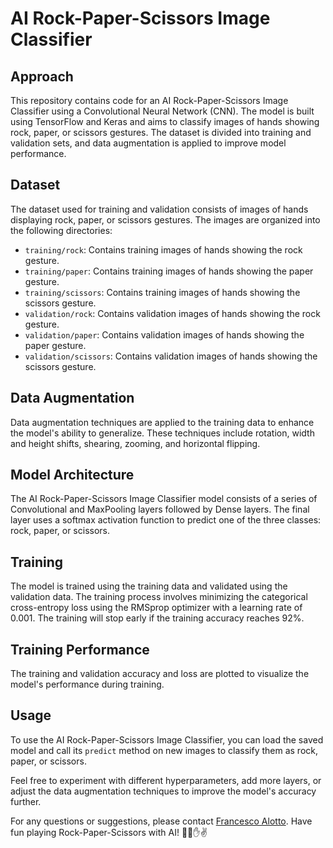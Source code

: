 # AI Rock-Paper-Scissors Image Classifier

## Approach

This repository contains code for an AI Rock-Paper-Scissors Image Classifier using a Convolutional Neural Network (CNN). The model is built using TensorFlow and Keras and aims to classify images of hands showing rock, paper, or scissors gestures. The dataset is divided into training and validation sets, and data augmentation is applied to improve model performance.

## Dataset

The dataset used for training and validation consists of images of hands displaying rock, paper, or scissors gestures. The images are organized into the following directories:

- `training/rock`: Contains training images of hands showing the rock gesture.
- `training/paper`: Contains training images of hands showing the paper gesture.
- `training/scissors`: Contains training images of hands showing the scissors gesture.
- `validation/rock`: Contains validation images of hands showing the rock gesture.
- `validation/paper`: Contains validation images of hands showing the paper gesture.
- `validation/scissors`: Contains validation images of hands showing the scissors gesture.

## Data Augmentation

Data augmentation techniques are applied to the training data to enhance the model's ability to generalize. These techniques include rotation, width and height shifts, shearing, zooming, and horizontal flipping.

## Model Architecture

The AI Rock-Paper-Scissors Image Classifier model consists of a series of Convolutional and MaxPooling layers followed by Dense layers. The final layer uses a softmax activation function to predict one of the three classes: rock, paper, or scissors.

## Training

The model is trained using the training data and validated using the validation data. The training process involves minimizing the categorical cross-entropy loss using the RMSprop optimizer with a learning rate of 0.001. The training will stop early if the training accuracy reaches 92%.

## Training Performance

The training and validation accuracy and loss are plotted to visualize the model's performance during training.

## Usage

To use the AI Rock-Paper-Scissors Image Classifier, you can load the saved model and call its `predict` method on new images to classify them as rock, paper, or scissors.

Feel free to experiment with different hyperparameters, add more layers, or adjust the data augmentation techniques to improve the model's accuracy further.

For any questions or suggestions, please contact [Francesco Alotto](mailto:franalotto94@gmail.com). Have fun playing Rock-Paper-Scissors with AI! 🤖✊✋✌️
